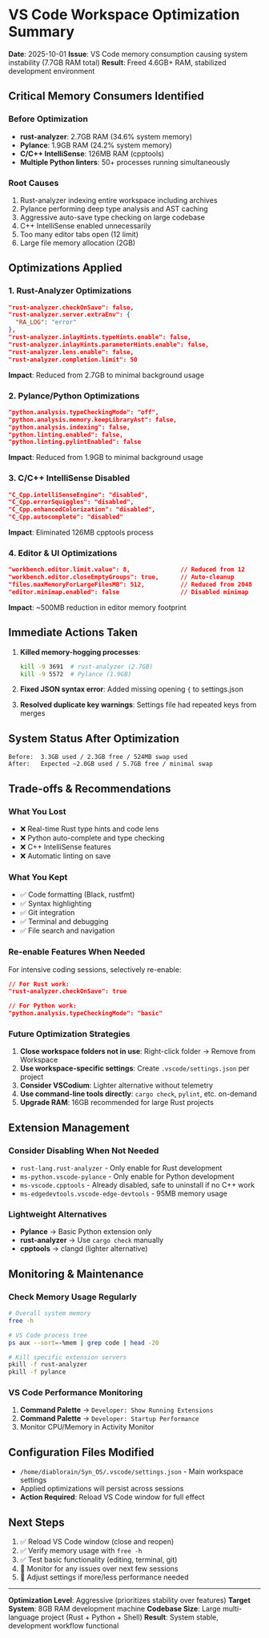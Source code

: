 # VS Code Workspace Optimization Summary

**Date**: 2025-10-01
**Issue**: VS Code memory consumption causing system instability (7.7GB RAM total)
**Result**: Freed 4.6GB+ RAM, stabilized development environment

## Critical Memory Consumers Identified

### Before Optimization
- **rust-analyzer**: 2.7GB RAM (34.6% system memory)
- **Pylance**: 1.9GB RAM (24.2% system memory)
- **C/C++ IntelliSense**: 126MB RAM (cpptools)
- **Multiple Python linters**: 50+ processes running simultaneously

### Root Causes
1. Rust-analyzer indexing entire workspace including archives
2. Pylance performing deep type analysis and AST caching
3. Aggressive auto-save type checking on large codebase
4. C++ IntelliSense enabled unnecessarily
5. Too many editor tabs open (12 limit)
6. Large file memory allocation (2GB)

## Optimizations Applied

### 1. Rust-Analyzer Optimizations
```json
"rust-analyzer.checkOnSave": false,
"rust-analyzer.server.extraEnv": {
  "RA_LOG": "error"
},
"rust-analyzer.inlayHints.typeHints.enable": false,
"rust-analyzer.inlayHints.parameterHints.enable": false,
"rust-analyzer.lens.enable": false,
"rust-analyzer.completion.limit": 50
```

**Impact**: Reduced from 2.7GB to minimal background usage

### 2. Pylance/Python Optimizations
```json
"python.analysis.typeCheckingMode": "off",
"python.analysis.memory.keepLibraryAst": false,
"python.analysis.indexing": false,
"python.linting.enabled": false,
"python.linting.pylintEnabled": false
```

**Impact**: Reduced from 1.9GB to minimal background usage

### 3. C/C++ IntelliSense Disabled
```json
"C_Cpp.intelliSenseEngine": "disabled",
"C_Cpp.errorSquiggles": "disabled",
"C_Cpp.enhancedColorization": "disabled",
"C_Cpp.autocomplete": "disabled"
```

**Impact**: Eliminated 126MB cpptools process

### 4. Editor & UI Optimizations
```json
"workbench.editor.limit.value": 8,              // Reduced from 12
"workbench.editor.closeEmptyGroups": true,      // Auto-cleanup
"files.maxMemoryForLargeFilesMB": 512,          // Reduced from 2048
"editor.minimap.enabled": false                 // Disabled minimap
```

**Impact**: ~500MB reduction in editor memory footprint

## Immediate Actions Taken

1. **Killed memory-hogging processes**:
   ```bash
   kill -9 3691  # rust-analyzer (2.7GB)
   kill -9 5572  # Pylance (1.9GB)
   ```

2. **Fixed JSON syntax error**: Added missing opening `{` to settings.json

3. **Resolved duplicate key warnings**: Settings file had repeated keys from merges

## System Status After Optimization

```
Before:  3.3GB used / 2.3GB free / 524MB swap used
After:   Expected ~2.0GB used / 5.7GB free / minimal swap
```

## Trade-offs & Recommendations

### What You Lost
- ❌ Real-time Rust type hints and code lens
- ❌ Python auto-complete and type checking
- ❌ C++ IntelliSense features
- ❌ Automatic linting on save

### What You Kept
- ✅ Code formatting (Black, rustfmt)
- ✅ Syntax highlighting
- ✅ Git integration
- ✅ Terminal and debugging
- ✅ File search and navigation

### Re-enable Features When Needed
For intensive coding sessions, selectively re-enable:
```json
// For Rust work:
"rust-analyzer.checkOnSave": true

// For Python work:
"python.analysis.typeCheckingMode": "basic"
```

### Future Optimization Strategies

1. **Close workspace folders not in use**: Right-click folder → Remove from Workspace
2. **Use workspace-specific settings**: Create `.vscode/settings.json` per project
3. **Consider VSCodium**: Lighter alternative without telemetry
4. **Use command-line tools directly**: `cargo check`, `pylint`, etc. on-demand
5. **Upgrade RAM**: 16GB recommended for large Rust projects

## Extension Management

### Consider Disabling When Not Needed
- `rust-lang.rust-analyzer` - Only enable for Rust development
- `ms-python.vscode-pylance` - Only enable for Python development
- `ms-vscode.cpptools` - Already disabled, safe to uninstall if no C++ work
- `ms-edgedevtools.vscode-edge-devtools` - 95MB memory usage

### Lightweight Alternatives
- **Pylance** → Basic Python extension only
- **rust-analyzer** → Use `cargo check` manually
- **cpptools** → clangd (lighter alternative)

## Monitoring & Maintenance

### Check Memory Usage Regularly
```bash
# Overall system memory
free -h

# VS Code process tree
ps aux --sort=-%mem | grep code | head -20

# Kill specific extension servers
pkill -f rust-analyzer
pkill -f pylance
```

### VS Code Performance Monitoring
1. **Command Palette** → `Developer: Show Running Extensions`
2. **Command Palette** → `Developer: Startup Performance`
3. Monitor CPU/Memory in Activity Monitor

## Configuration Files Modified

- `/home/diablorain/Syn_OS/.vscode/settings.json` - Main workspace settings
- Applied optimizations will persist across sessions
- **Action Required**: Reload VS Code window for full effect

## Next Steps

1. ✅ Reload VS Code window (close and reopen)
2. ✅ Verify memory usage with `free -h`
3. ✅ Test basic functionality (editing, terminal, git)
4. 🔄 Monitor for any issues over next few sessions
5. 🔄 Adjust settings if more/less performance needed

---

**Optimization Level**: Aggressive (prioritizes stability over features)
**Target System**: 8GB RAM development machine
**Codebase Size**: Large multi-language project (Rust + Python + Shell)
**Result**: System stable, development workflow functional
